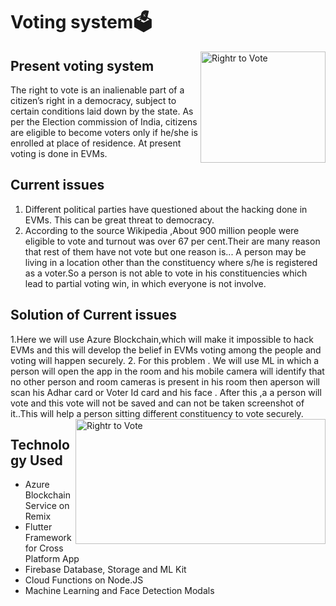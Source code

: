 # Voting system🗳️
<img src="https://user-images.githubusercontent.com/48177487/61993848-9b127200-b08f-11e9-9b65-13af48d5a536.jpg" align="right"
     title="Rightr to Vote" width="200" height="178">
## Present voting system
The right to vote is an inalienable part of a citizen’s right in a democracy, subject to certain conditions laid down by the state. As per the Election commission of India, citizens are eligible to become voters only if he/she is enrolled at place of residence. At present voting is done in EVMs.

## Current issues
1. Different political parties have questioned about the hacking done in EVMs. This can be great threat to democracy.
2. According to the source Wikipedia ,About 900 million people were eligible to vote and turnout was over 67 per cent.Their are many          reason that rest of them  have not vote but one reason is...
   A person may be living in a location other than the constituency where s/he is registered as a voter.So a person is not able to vote in    his constituencies which lead to partial voting win, in which everyone is not involve. 

## Solution of Current issues
1.Here we will use Azure Blockchain,which will make it impossible to hack EVMs and this will develop the belief in EVMs voting among the people and voting will happen securely. 
2. For this problem . We will use ML in which a person will open the app in the room and his mobile camera will identify that no other person and room cameras is present in his room then aperson will scan his Adhar card or Voter Id card and his face . After this ,a a person will vote and this vote will not be saved and can not be taken screenshot of it..This will help a person sitting different constituency to vote securely.
<img src="https://firebasestorage.googleapis.com/v0/b/code-fun-do-26d59.appspot.com/o/cfd_screenshot.jpg?alt=media&token=d1ba6ebb-c795-4988-a93d-eed6057e7e8a" align="right"
     title="Rightr to Vote" width="400" height="200">

## Technology Used  
- Azure Blockchain Service on Remix
- Flutter Framework for Cross Platform App 
- Firebase Database, Storage and ML Kit
- Cloud Functions on Node.JS
- Machine Learning and Face Detection Modals


